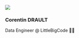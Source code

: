 ![](https://media.licdn.com/dms/image/D4E16AQGzcPAOEpd-7Q/profile-displaybackgroundimage-shrink_350_1400/0/1666613332352?e=1679529600&v=beta&t=3J6sOox2pgfFRe3rUMNzWIZEbtQtkur0bu99H5vY4Xc)
### Corentin DRAULT
Data Engineer @ LittleBigCode 🚀👋
